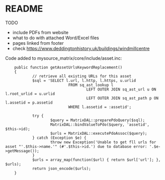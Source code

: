 # README

TODO

- include PDFs from website
- what to do with attached Word/Excel files
- pages linked from footer
- check https://www.deddingtonhistory.uk/buildings/windmillcentre

Code added to mysource_matrix/core/include/asset.inc:

        public function getAssetUrlsKeywordReplacement()
        {
                // retrieve all existing URLs for this asset
                $sql = 'SELECT l.url, l.http, l.https, u.urlid
                                FROM sq_ast_lookup l
                                        LEFT OUTER JOIN sq_ast_url u ON l.root_urlid = u.urlid
                                        LEFT OUTER JOIN sq_ast_path p ON l.assetid = p.assetid
                                WHERE l.assetid = :assetid';

                try {
                        $query = MatrixDAL::preparePdoQuery($sql);
                        MatrixDAL::bindValueToPdo($query, 'assetid', $this->id);
                        $urls = MatrixDAL::executePdoAssoc($query);
                } catch (Exception $e) {
                        throw new Exception('Unable to get fll urls for asset "'.$this->name.'" (#'.$this->id.') due to database error: '.$e->getMessage());
                }
                $urls = array_map(function($url) { return $url['url']; }, $urls);
                return json_encode($urls);
        }
